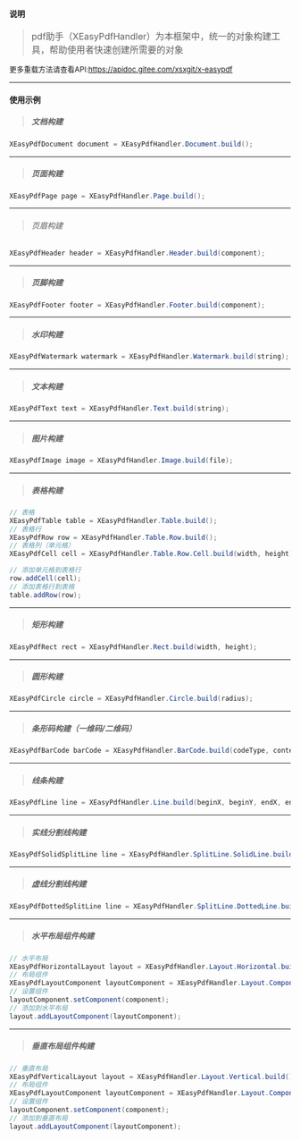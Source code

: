 #### 说明
> <font size=3>pdf助手（XEasyPdfHandler）为本框架中，统一的对象构建工具，帮助使用者快速创建所需要的对象</font>

<font size=2>更多重载方法请查看API:https://apidoc.gitee.com/xsxgit/x-easypdf</font>

---
#### 使用示例
> ##### 文档构建
```java
XEasyPdfDocument document = XEasyPdfHandler.Document.build();
```

---

> ##### 页面构建
```java
XEasyPdfPage page = XEasyPdfHandler.Page.build();
```

---

> ###### 页眉构建
```java
XEasyPdfHeader header = XEasyPdfHandler.Header.build(component);
```

---

> ##### 页脚构建
```java
XEasyPdfFooter footer = XEasyPdfHandler.Footer.build(component);
```

---

> ##### 水印构建
```java
XEasyPdfWatermark watermark = XEasyPdfHandler.Watermark.build(string);
```

---

> ##### 文本构建
```java
XEasyPdfText text = XEasyPdfHandler.Text.build(string);
```

---

> ##### 图片构建
```java
XEasyPdfImage image = XEasyPdfHandler.Image.build(file);
```

---

> ##### 表格构建
```java
// 表格
XEasyPdfTable table = XEasyPdfHandler.Table.build();
// 表格行
XEasyPdfRow row = XEasyPdfHandler.Table.Row.build();
// 表格列（单元格）
XEasyPdfCell cell = XEasyPdfHandler.Table.Row.Cell.build(width, height);

// 添加单元格到表格行
row.addCell(cell);
// 添加表格行到表格
table.addRow(row);
```

---

> ##### 矩形构建
```java
XEasyPdfRect rect = XEasyPdfHandler.Rect.build(width, height);
```

---

> ##### 圆形构建
```java
XEasyPdfCircle circle = XEasyPdfHandler.Circle.build(radius);
```

---

> ##### 条形码构建（一维码/二维码）
```java
XEasyPdfBarCode barCode = XEasyPdfHandler.BarCode.build(codeType, content);
```

---

> ##### 线条构建
```java
XEasyPdfLine line = XEasyPdfHandler.Line.build(beginX, beginY, endX, endY);
```

---

> ##### 实线分割线构建
```java
XEasyPdfSolidSplitLine line = XEasyPdfHandler.SplitLine.SolidLine.build();
```

---

> ##### 虚线分割线构建
```java
XEasyPdfDottedSplitLine line = XEasyPdfHandler.SplitLine.DottedLine.build();
```

---

> ##### 水平布局组件构建
```java
// 水平布局
XEasyPdfHorizontalLayout layout = XEasyPdfHandler.Layout.Horizontal.build();
// 布局组件
XEasyPdfLayoutComponent layoutComponent = XEasyPdfHandler.Layout.Component.build(width, height);
// 设置组件
layoutComponent.setComponent(component);
// 添加到水平布局
layout.addLayoutComponent(layoutComponent);
```

---

> ##### 垂直布局组件构建
```java
// 垂直布局
XEasyPdfVerticalLayout layout = XEasyPdfHandler.Layout.Vertical.build();
// 布局组件
XEasyPdfLayoutComponent layoutComponent = XEasyPdfHandler.Layout.Component.build(width, height);
// 设置组件
layoutComponent.setComponent(component);
// 添加到垂直布局
layout.addLayoutComponent(layoutComponent);
```

